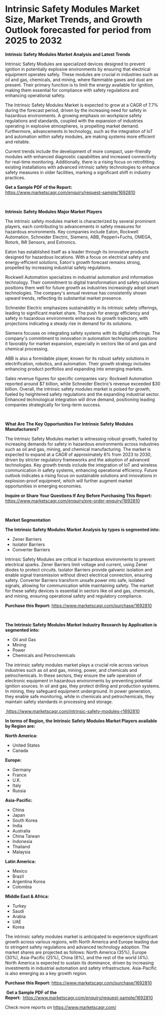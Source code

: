 <p><h1>Intrinsic Safety Modules Market Size, Market Trends, and Growth Outlook forecasted for period from 2025 to 2032</h1></p><p><strong>Intrinsic Safety Modules Market Analysis and Latest Trends</strong></p>
<p><p>Intrinsic Safety Modules are specialized devices designed to prevent ignition in potentially explosive environments by ensuring that electrical equipment operates safely. These modules are crucial in industries such as oil and gas, chemicals, and mining, where flammable gases and dust are present. Their primary function is to limit the energy available for ignition, making them essential for compliance with safety regulations and enhancing operational safety.</p><p>The Intrinsic Safety Modules Market is expected to grow at a CAGR of 7.7% during the forecast period, driven by the increasing need for safety in hazardous environments. A growing emphasis on workplace safety regulations and standards, coupled with the expansion of industries operating in explosive atmospheres, is propelling market demand. Furthermore, advancements in technology, such as the integration of IoT and automation within safety modules, are making systems more efficient and reliable.</p><p>Current trends include the development of more compact, user-friendly modules with enhanced diagnostic capabilities and increased connectivity for real-time monitoring. Additionally, there is a rising focus on retrofitting existing installations with advanced intrinsic safety technologies to enhance safety measures in older facilities, marking a significant shift in industry practices.</p></p>
<p><strong>Get a Sample PDF of the Report:&nbsp;</strong> <a href="https://www.marketscagr.com/enquiry/request-sample/1692810?utm_campaign=2113&utm_medium=2&utm_source=Github&utm_content=ia&utm_term=13022025&utm_id=intrinsic-safety-modules">https://www.marketscagr.com/enquiry/request-sample/1692810</a></p>
<p>&nbsp;</p>
<p><strong>Intrinsic Safety Modules Major Market Players</strong></p>
<p><p>The intrinsic safety modules market is characterized by several prominent players, each contributing to advancements in safety measures for hazardous environments. Key companies include Eaton, Rockwell Automation, Schneider Electric, Siemens, ABB, Pepperl+Fuchs, OMEGA, Rotork, IMI Sensors, and Extronics.</p><p>Eaton has established itself as a leader through its innovative products designed for hazardous locations. With a focus on electrical safety and energy-efficient solutions, Eaton's growth forecast remains strong, propelled by increasing industrial safety regulations.</p><p>Rockwell Automation specializes in industrial automation and information technology. Their commitment to digital transformation and safety solutions positions them well for future growth as industries increasingly adopt smart technologies. The company's annual revenue has consistently shown upward trends, reflecting its substantial market presence.</p><p>Schneider Electric emphasizes sustainability in its intrinsic safety offerings, leading to significant market share. The push for energy efficiency and safety in hazardous environments enhances its growth trajectory, with projections indicating a steady rise in demand for its solutions.</p><p>Siemens focuses on integrating safety systems with its digital offerings. The company's commitment to innovation in automation technologies positions it favorably for market expansion, especially in sectors like oil and gas and chemical processing.</p><p>ABB is also a formidable player, known for its robust safety solutions in electrification, robotics, and automation. Their growth strategy includes enhancing product portfolios and expanding into emerging markets.</p><p>Sales revenue figures for specific companies vary: Rockwell Automation reported around $7 billion, while Schneider Electric’s revenue exceeded $30 billion. Overall, the intrinsic safety modules market is poised for growth, fueled by heightened safety regulations and the expanding industrial sector. Enhanced technological integration will drive demand, positioning leading companies strategically for long-term success.</p></p>
<p>&nbsp;</p>
<p><strong>What Are The Key Opportunities For Intrinsic Safety Modules Manufacturers?</strong></p>
<p><p>The Intrinsic Safety Modules market is witnessing robust growth, fueled by increasing demands for safety in hazardous environments across industries such as oil and gas, mining, and chemical manufacturing. The market is expected to expand at a CAGR of approximately 6% from 2023 to 2030, driven by stricter regulatory frameworks and the adoption of advanced technologies. Key growth trends include the integration of IoT and wireless communication in safety systems, enhancing operational efficiency. Future outlook indicates a rising focus on sustainable solutions and innovations in explosion-proof equipment, which will further augment market opportunities in emerging economies.</p></p>
<p><strong>Inquire or Share Your Questions If Any Before Purchasing This Report:</strong> <a href="https://www.marketscagr.com/enquiry/pre-order-enquiry/1692810?utm_campaign=2113&utm_medium=2&utm_source=Github&utm_content=ia&utm_term=13022025&utm_id=intrinsic-safety-modules">https://www.marketscagr.com/enquiry/pre-order-enquiry/1692810</a></p>
<p>&nbsp;</p>
<p><strong>Market Segmentation</strong></p>
<p><strong>The Intrinsic Safety Modules Market Analysis by types is segmented into:</strong></p>
<p><ul><li>Zener Barriers</li><li>Isolator Barriers</li><li>Converter Barriers</li></ul></p>
<p><p>Intrinsic Safety Modules are critical in hazardous environments to prevent electrical sparks. Zener Barriers limit voltage and current, using Zener diodes to protect circuits. Isolator Barriers provide galvanic isolation and enable signal transmission without direct electrical connection, ensuring safety. Converter Barriers transform unsafe power into safe, isolated signals, allowing for communication while maintaining safety. The market for these safety devices is essential in sectors like oil and gas, chemicals, and mining, ensuring operational safety and regulatory compliance.</p></p>
<p><strong>Purchase this Report:&nbsp;</strong><a href="https://www.marketscagr.com/purchase/1692810?utm_campaign=2113&utm_medium=2&utm_source=Github&utm_content=ia&utm_term=13022025&utm_id=intrinsic-safety-modules">https://www.marketscagr.com/purchase/1692810</a></p>
<p>&nbsp;</p>
<p><strong>The Intrinsic Safety Modules Market Industry Research by Application is segmented into:</strong></p>
<p><ul><li>Oil and Gas</li><li>Mining</li><li>Power</li><li>Chemicals and Petrochemicals</li></ul></p>
<p><p>The intrinsic safety modules market plays a crucial role across various industries such as oil and gas, mining, power, and chemicals and petrochemicals. In these sectors, they ensure the safe operation of electronic equipment in hazardous environments by preventing potential ignition sources. In oil and gas, they protect drilling and production systems. In mining, they safeguard equipment underground. In power generation, they enable safe monitoring, while in chemicals and petrochemicals, they maintain safety standards in processing and storage.</p></p>
<p><a href="https://www.marketscagr.com/intrinsic-safety-modules-r1692810?utm_campaign=2113&utm_medium=2&utm_source=Github&utm_content=ia&utm_term=13022025&utm_id=intrinsic-safety-modules">&nbsp;https://www.marketscagr.com/intrinsic-safety-modules-r1692810</a></p>
<p><strong>In terms of Region, the Intrinsic Safety Modules Market Players available by Region are:</strong></p>
<p>
    <p> <strong> North America: </strong>
        <ul>
            <li>United States</li>
            <li>Canada</li>
        </ul>
        </p> 
    <p> <strong> Europe: </strong>
        <ul>
            <li>Germany</li>
            <li>France</li>
            <li>U.K.</li>
            <li>Italy</li>
            <li>Russia</li>
        </ul>
        </p> 
    <p> <strong> Asia-Pacific: </strong>
        <ul>
            <li>China</li>
            <li>Japan</li>
            <li>South Korea</li>
            <li>India</li>
            <li>Australia</li>
            <li>China Taiwan</li>
            <li>Indonesia</li>
            <li>Thailand</li>
            <li>Malaysia</li>
        </ul>
        </p> 
    <p> <strong> Latin America: </strong>
        <ul>
            <li>Mexico</li>
            <li>Brazil</li>
            <li>Argentina Korea</li>
            <li>Colombia</li>
        </ul>
        </p> 
    <p> <strong> Middle East & Africa: </strong>
        <ul>
            <li>Turkey</li>
            <li>Saudi</li>
            <li>Arabia</li>
            <li>UAE</li>
            <li>Korea</li>
        </ul>
    </p>
    </p>
<p><p>The intrinsic safety modules market is anticipated to experience significant growth across various regions, with North America and Europe leading due to stringent safety regulations and advanced technology adoption. The market shares are projected as follows: North America (35%), Europe (30%), Asia-Pacific (25%), China (6%), and the rest of the world (4%). North America is expected to sustain its dominance, driven by increasing investments in industrial automation and safety infrastructure. Asia-Pacific is also emerging as a key growth region.</p></p>
<p><strong>Purchase this Report: </strong><a href="https://www.marketscagr.com/purchase/1692810?utm_campaign=2113&utm_medium=2&utm_source=Github&utm_content=ia&utm_term=13022025&utm_id=intrinsic-safety-modules">https://www.marketscagr.com/purchase/1692810</a></p>
<p>&nbsp;<strong>Get a Sample PDF of the Report:&nbsp;&nbsp;</strong><a href="https://www.marketscagr.com/enquiry/request-sample/1692810?utm_campaign=2113&utm_medium=2&utm_source=Github&utm_content=ia&utm_term=13022025&utm_id=intrinsic-safety-modules">https://www.marketscagr.com/enquiry/request-sample/1692810</a></p>
<p><strong></strong></p>
<p>Check more reports on <a href="https://www.marketscagr.com/?utm_campaign=2113&utm_medium=2&utm_source=Github&utm_content=ia&utm_term=13022025&utm_id=intrinsic-safety-modules">https://www.marketscagr.com/</a></p>